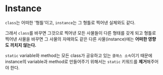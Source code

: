 # Instance

`class`는 어떠한 '형틀'이고, `instance`는 그 형틀로 찍어낸 실체와도 같다.

그래서 `class`를 바꾸면 그것으로 찍어낸 모든 사물들이 다른 형태를 갖게 되고 형틀로 찍어낸 사물을 바꾸면 그 사물의 자매와도 같은 다른 사물(instance)에는 **어떠한 영향도 끼치지 않는다.**

`static` variable와 method는 모든 class가 공유하고 있는 `클래스 소속`이기 때문에 instance의 variable과 method로 만들어주기 위해서는 `static` 키워드를 **제거**해주어야 한다.
